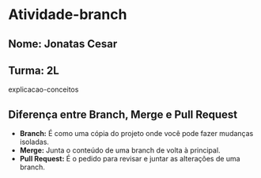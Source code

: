 # Atividade-branch
## Nome: Jonatas Cesar
## Turma: 2L

explicacao-conceitos
## Diferença entre Branch, Merge e Pull Request

- **Branch:** É como uma cópia do projeto onde você pode fazer mudanças isoladas.
- **Merge:** Junta o conteúdo de uma branch de volta à principal.
- **Pull Request:** É o pedido para revisar e juntar as alterações de uma branch.
